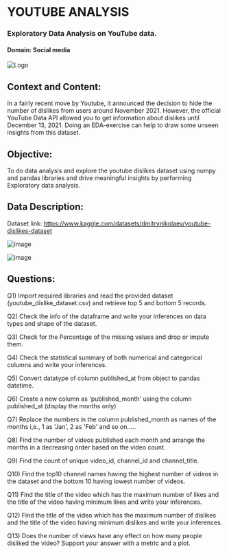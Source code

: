 # YOUTUBE ANALYSIS

### Exploratory Data Analysis on YouTube data.
#### Domain: Social media


![Logo](https://user-images.githubusercontent.com/130181481/233555419-911058ff-6e3c-4fee-93de-9502374ceed3.jpeg)

## Context and Content:

In a fairly recent move by Youtube, it announced the decision to hide the
number of dislikes from users around November 2021. However, the official YouTube Data API allowed you to
get information about dislikes until December 13, 2021. Doing an EDA-exercise can help to draw some unseen
insights from this dataset.

## Objective:

To do data analysis and explore the youtube dislikes dataset using numpy and pandas libraries and drive meaningful insights by performing Exploratory data analysis. 

## Data Description:

Dataset link: https://www.kaggle.com/datasets/dmitrynikolaev/youtube-dislikes-dataset

![image](https://user-images.githubusercontent.com/130181481/233554787-9ddfaf90-0247-4313-991d-6bab86ab6354.png) 

![image](https://user-images.githubusercontent.com/130181481/233555058-08705272-3e6f-4ee8-9380-e1d70856de2e.png)


## Questions:


Q1) Import required libraries and read the provided dataset (youtube_dislike_dataset.csv) and retrieve top 5 and bottom 5 records.

Q2) Check the info of the dataframe and write your inferences on data types and shape of the dataset.

Q3) Check for the Percentage of the missing values and drop or impute them.

Q4)  Check the statistical summary of both numerical and categorical columns and write your inferences.

Q5) Convert datatype of column published_at from object to pandas datetime.

Q6) Create a new column as 'published_month' using the column published_at (display the months only)

Q7) Replace the numbers in the column published_month as names of the months i,e., 1 as 'Jan', 2 as 'Feb'  and so on.....

Q8) Find the number of videos published each month and arrange the months in a decreasing order based on the video count.

Q9) Find the count of unique video_id, channel_id and channel_title.

Q10) Find the top10 channel names having the highest number of videos in the dataset and the bottom 10 having lowest number of videos.

Q11) Find the title of the video which has the maximum number of likes and the title of the video having minimum likes and write your inferences.

Q12) Find the title of the video which has the maximum number of dislikes and the title of the video having minimum dislikes and write your inferences.

Q13) Does the number of views have any effect on how many people disliked the video? Support your answer with a metric and a plot.




